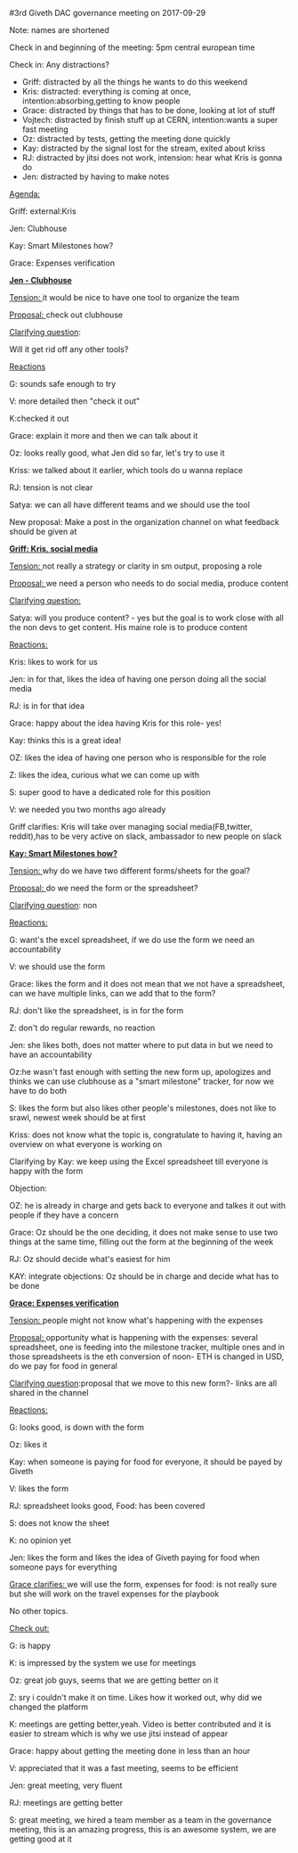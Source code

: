 #3rd Giveth DAC governance meeting on 2017-09-29

Note: names are shortened

Check in and beginning of the meeting: 5pm central european time

Check in: Any distractions?



*   Griff: distracted by all the things he wants to do this weekend
*   Kris: distracted: everything is coming at once, intention:absorbing,getting to know people
*   Grace: distracted by things that has to be done, looking at lot of stuff
*   Vojtech: distracted by finish stuff up at CERN, intention:wants a super fast meeting
*   Oz: distracted by tests, getting the meeting done quickly
*   Kay: distracted by the signal lost for the stream, exited about kriss
*   RJ: distracted by jitsi does not work, intension: hear what Kris is gonna do
*   Jen: distracted by having to make notes

<span style="text-decoration:underline;">Agenda:</span>

Griff: external:Kris

Jen: Clubhouse

Kay: Smart Milestones how?

Grace: Expenses verification

**<span style="text-decoration:underline;">Jen - Clubhouse</span>**

<span style="text-decoration:underline;">Tension: </span>it would be nice to have one tool to organize the team<span style="text-decoration:underline;"> </span>

<span style="text-decoration:underline;">Proposal: </span>check out clubhouse

<span style="text-decoration:underline;">Clarifying question</span>:

Will it get rid off any other tools?

<span style="text-decoration:underline;">Reactions</span>

G: sounds safe enough to try

V: more detailed then "check it out"

K:checked it out

Grace: explain it more and then we can talk about it

Oz: looks really good, what Jen did so far, let's try to use it

Kriss: we talked about it earlier, which tools do u wanna replace

RJ: tension is not clear

Satya: we can all have different teams and we should use the tool

New proposal: Make a post in the organization channel on what feedback should be given at

**<span style="text-decoration:underline;">Griff: Kris, social media</span>**

<span style="text-decoration:underline;">Tension: </span>not really a strategy or clarity in sm output, proposing a role

<span style="text-decoration:underline;">Proposal: </span>we need a person who needs to do social media, produce content

<span style="text-decoration:underline;">Clarifying question:</span>

Satya: will you produce content? - yes but the goal is to work close with all the non devs to get content. His maine role is to produce content

<span style="text-decoration:underline;">Reactions:</span>

Kris: likes to work for us

Jen: in for that, likes the idea of having one person doing all the social media

RJ: is in for that idea

Grace: happy about the idea having Kris for this role- yes!

Kay: thinks this is a great idea!

OZ: likes the idea of having one person who is responsible for the role

Z: likes the idea, curious what we can come up with

S: super good to have a dedicated role for this position

V: we needed you two months ago already

Griff clarifies: Kris will take over managing social media(FB,twitter, reddit),has to be very active on slack, ambassador to new people on slack

**<span style="text-decoration:underline;">Kay: Smart Milestones how?</span>**

<span style="text-decoration:underline;">Tension: </span>why do we have two different forms/sheets for the goal?

<span style="text-decoration:underline;">Proposal: </span>do we need the form or the spreadsheet?

<span style="text-decoration:underline;">Clarifying question</span>: non

<span style="text-decoration:underline;">Reactions: </span>

G: want's the excel spreadsheet, if we do use the form we need an accountability

V: we should use the form

Grace: likes the form and it does not mean that we not have a spreadsheet, can we have multiple links, can we add that to the form?

RJ: don't like the spreadsheet, is in for the form

Z: don't do regular rewards, no reaction

Jen: she likes both, does not matter where to put data in but we need to have an accountability

Oz:he wasn't fast enough with setting the new form up, apologizes and thinks we can use clubhouse as a "smart milestone" tracker, for now we have to do both

S: likes the form but also likes other people's milestones, does not like to srawl, newest week should be at first

Kriss: does not know what the topic is, congratulate to having it, having an overview on what everyone is working on

Clarifying by Kay: we keep using the Excel spreadsheet till everyone is happy with the form

Objection:

OZ: he is already in charge and gets back to everyone and talkes it out with people if they have a concern

Grace: Oz should be the one deciding, it does not make sense to use two things at the same time, filling out the form at the beginning of the week

RJ: Oz should decide what's easiest for him

KAY: integrate objections: Oz should be in charge and decide what has to be done

**<span style="text-decoration:underline;">Grace: Expenses verification</span>**

<span style="text-decoration:underline;">Tension: </span>people might not know what's happening with the expenses

<span style="text-decoration:underline;">Proposal: </span>opportunity what is happening with the expenses: several spreadsheet, one is feeding into the milestone tracker, multiple ones and in those spreadsheets is the eth conversion of noon- ETH is changed in USD, do we pay for food in general

<span style="text-decoration:underline;">Clarifying question</span>:proposal that we move to this new form?- links are all shared in the channel

<span style="text-decoration:underline;">Reactions:</span>

G: looks good, is down with the form

Oz: likes it

Kay: when someone is paying for food for everyone, it should be payed by Giveth

V: likes the form

RJ: spreadsheet looks good, Food: has been covered

S: does not know the sheet

K: no opinion yet

Jen: likes the form and likes the idea of Giveth paying for food when someone pays for everything

<span style="text-decoration:underline;">Grace clarifies: </span>we will use the form, expenses for food: is not really sure but she will work on the travel expenses for the playbook

No other topics.

<span style="text-decoration:underline;">Check out:</span>

G: is happy

K: is impressed by the system we use for meetings

Oz: great job guys, seems that we are getting better on it

Z: sry i couldn't make it on time. Likes how it worked out, why did we changed the platform

K: meetings are getting better,yeah. Video is better contributed and it is easier to stream which is why we use jitsi instead of appear

Grace: happy about getting the meeting done in less than an hour

V: appreciated that it was a fast meeting, seems to be efficient

Jen: great meeting, very fluent

RJ: meetings are getting better

S: great meeting, we hired a team member as a team in the governance meeting, this is an amazing progress, this is an awesome system, we are getting good at it
